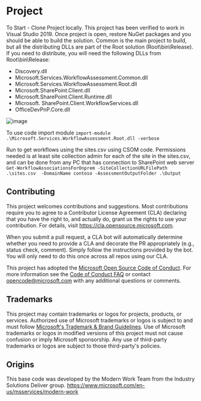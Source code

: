 # Project
To Start - Clone Project locally. This project has been verified to work in Visual Studio 2019. Once project is open, restore NuGet packages and you should be able to build the solution. Common is the main project to build, but all the distributing DLLs are part of the Root solution (Root\bin\Release). If you need to distribute, you will need the following DLLs from Root\bin\Release:
* Discovery.dll
* Microsoft.Services.WorkfIowAssessment.Common.dll
* Microsoft.Services.WorkfIowAssessment.Root.dll
* Microsoft.SharePoint.CIient.dll
* Microsoft.SharePoint.CIient.Runtime.dll
* Microsoft. SharePoint.CIient.WorkfIowServices.dll
* OfficeDevPnP.Core.dll

![image](https://user-images.githubusercontent.com/63272213/136854578-da4def7f-e22a-4541-ae74-f1d3dc328494.png)

To use code import module 
`import-module .\Microsoft.Services.WorkflowAssessment.Root.dll -verbose`

Run to get workflows using the sites.csv using CSOM code. Permissions needed is at least site collection admin for each of the site in the sites.csv, and can be done from any PC that has connection to SharePoint web server  
`Get-WorkflowAssociationsForOnprem -SiteCollectionURLFilePath .\sites.csv  -DomainName contoso -AssessmentOutputFolder .\Output`

## Contributing

This project welcomes contributions and suggestions.  Most contributions require you to agree to a
Contributor License Agreement (CLA) declaring that you have the right to, and actually do, grant us
the rights to use your contribution. For details, visit https://cla.opensource.microsoft.com.

When you submit a pull request, a CLA bot will automatically determine whether you need to provide
a CLA and decorate the PR appropriately (e.g., status check, comment). Simply follow the instructions
provided by the bot. You will only need to do this once across all repos using our CLA.

This project has adopted the [Microsoft Open Source Code of Conduct](https://opensource.microsoft.com/codeofconduct/).
For more information see the [Code of Conduct FAQ](https://opensource.microsoft.com/codeofconduct/faq/) or
contact [opencode@microsoft.com](mailto:opencode@microsoft.com) with any additional questions or comments.

## Trademarks

This project may contain trademarks or logos for projects, products, or services. Authorized use of Microsoft 
trademarks or logos is subject to and must follow 
[Microsoft's Trademark & Brand Guidelines](https://www.microsoft.com/en-us/legal/intellectualproperty/trademarks/usage/general).
Use of Microsoft trademarks or logos in modified versions of this project must not cause confusion or imply Microsoft sponsorship.
Any use of third-party trademarks or logos are subject to those third-party's policies.

## Origins

This base code was developed by the Modern Work Team from the Industry Solutions Deliver group. https://www.microsoft.com/en-us/msservices/modern-work
